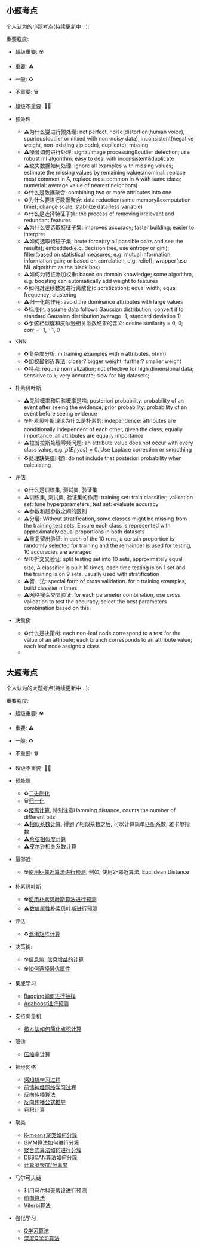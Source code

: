 ## 小题考点

个人认为的小题考点(持续更新中...):

重要程度: 

- 超级重要: ☢️
- 重要: ⚠️
- 一般: ♻️
- 不重要: 🗑️
- 超级不重要: 🏴‍☠️

- 预处理
    - ⚠️为什么要进行预处理: not perfect, noise(distortion(human voice), spurious(outlier or mixed with non-noisy data), inconsistent(negative weight, non-existing zip code), duplicate), missing
    - ⚠️噪音如何进行处理: signal/image processing&outlier detection; use robust ml algorithm; easy to deal with inconsistent&duplicate
    - ⚠️缺失数据如何处理: ignore all examples with missing values; estimate the missing values by remaining values(nominal: replace most common in A, replace most common in A with same class; numerial: average value of nearest neighbors)
	- ♻️什么是数据聚合: combining two or more attributes into one
    - ♻️为什么要进行数据聚合: data reduction(same memory&computation time); change scale; stabilize data(less variable)
	- ♻️什么是选择特征子集: the process of removing irrelevant and redundant features
	- ⚠️为什么要选取特征子集: improves accuracy; faster building; easier to interpret
    - ⚠️如何选取特征子集: brute force(try all possible pairs and see the results); embedded(e.g. decision tree, use entropy or gini); filter(based on statistical measures, e.g. mutual information, information gain; or based on correlation, e.g. relief); wrapper(use ML algorithm as the black box)
    - ⚠️如何为特征添加权重: based on domain knowledge; some algorithm, e.g. boosting can automatically add weight to features
    - ♻️如何对连续数据进行离散化(discretization): equal width; equal frequency; clustering
    - ⚠️归一化的作用: avoid the dominance attributes with large values
    - ♻️标准化: assume data follows Gaussian distribution, convert it to standard Gaussian distribution(average -1, standard deviation 1) 
	- ♻️余弦相似度和皮尔逊相关系数结果的含义: cosine similarity = 0, 0; corr = -1, +1, 0
- KNN
	- ♻️复杂度分析: m training examples with n attributes, o(mn)
	- ♻️加权最邻近算法: closer? bigger weight; further? smaller weight
	- ♻️特点: require normalization; not effective for high dimensional data; sensitive to k; very accurate; slow for big datasets; 
- 朴素贝叶斯
	- ⚠️先验概率和后验概率是啥: posteriori probability, probability of an event after seeing the evidence; prior probability: probability of an event before seeing evidence
	- ☢️朴素贝叶斯理论为什么是朴素的: independence: attributes are conditionally independent of each other, given the class; equally importance: all attributes are equally importance
	- ⚠️拉普拉斯处理零频问题: an attribute value does not occur with every class value, e.g. $p(E_1|yes)=0$. Use Laplace correction or smoothing
	- ♻️处理缺失值问题: do not include that posteriori probability when calculating
- 评估
	- ♻️什么是训练集, 测试集, 验证集
	- ⚠️训练集, 测试集, 验证集的作用: training set: train classifier; validation set: tune hyperparameters; test set: evaluate accuracy
	- ⚠️参数和超参数之间的区别
	- ⚠️分层: Without stratification, some classes might be missing from the training test sets. Ensure each class is represented with approximately equal proportions in both datasets
	- ⚠️重复留出验证:  in each of the 10 runs, a certain proportion is randomly selected for training and the remainder is used for testing, 10 accuracies are averaged
	- ☢️10折交叉验证: split testing set into 10 sets, approximately equal size, A classifier is built 10 times, each time testing is on 1 set and the training is on 9 sets. usually used with stratification
	- ⚠️留一法: special form of cross validation. for n training examples, build classiier n times
	- ⚠️网格搜索交叉验证: for each parameter combination, use cross validation to test the accuracy, select the best parameters combination based on this
- 决策树
    - ♻️什么是决策树: each non-leaf node correspond to a test for the value of an attribute; each branch corresponds to an attribute value; each leaf node assigns a class
    - 

## 大题考点

个人认为的大题考点(持续更新中...):

重要程度: 

- 超级重要: ☢️
- 重要: ⚠️
- 一般: ♻️
- 不重要: 🗑️
- 超级不重要: 🏴‍☠️

- 预处理
    - ♻️[二进制化](/algorithm/preprocessing/#bit-transform)
    - 🗑️[归一化](/algorithm/preprocessing/#normalization)
    - ♻️[距离计算](/algorithm/preprocessing/#euclidean-distance), 特别注意Hamming distance, counts the number of different bits
    - ⚠️[相似系数计算](/algorithm/preprocessing/#similarity-score), 得到了相似系数之后, 可以计算简单匹配系数, 雅卡尔指数
    - ⚠️[余弦相似度计算](/algorithm/preprocessing/#cosine-similarity)
    - ⚠️[皮尔逊相关系数计算](/algorithm/preprocessing/#pearson-correlation-coefficient)
- 最邻近
	- ☢️[使用k-邻近算法进行预测](/algorithm/knn/#knn), 例如, 使用2-邻近算法, Euclidean Distance
- 朴素贝叶斯
    - ☢️[使用朴素贝叶斯算法进行预测](/algorithm/naive-bayes/#nb-algorithm)
    - ⚠️[数值属性朴素贝叶斯进行预测](/algorithm/naive-bayes/#numeric-nb)
- 评估
    - ♻️[混淆矩阵计算](/algorithm/evaluation/#confusion-matrix)
- 决策树:
    - ☢️[信息熵, 信息增益的计算](/algorithm/decision-tree/#information-gain)
    - ☢️[如何选择最优属性](/algorithm/decision-tree/#how-to-choose-best-feature)
- 集成学习
    - [Bagging如何进行抽样](/algorithm/ensemble-learning/#bagging)
    - [Adaboost进行预测](/algorithm/ensemble-learning/#adaboost)
- 支持向量机
    - [核方法如何简化点积计算](/algorithm/svm/#kernel-trick)
- 降维
    - [压缩率计算](/algorithm/dimensional-reduction/#compression-rate)
- 神经网络
    - [感知机学习过程](/algorithm/neural-network/#learning-algorithm)
    - [前馈神经网络学习过程](/algorithm/neural-network/fnn/#training-procedure)
    - [反向传播算法](/algorithm/neural-network/fnn/#backpropagation-algorithm)
    - [反向传播公式推导](/algorithm/neural-network/backpropagation)
    - [卷积计算](/algorithm/neural-network/cnn/#convolutional-layer)
- 聚类
    - [K-means聚类如何分簇](/algorithm/clustering/#k-means)
    - [GMM算法如何进行分簇](/algorithm/clustering/#gmm)
    - [聚合式算法如何进行分簇](/algorithm/clustering/#agglomerative-algorithm)
    - [DBSCAN算法如何分簇](/algorithm/clustering/#dbscan)
    - [计算凝聚度/分离度](/algorithm/clustering/#conhesion-separration)
- 马尔可夫链
    - [利用马尔科夫假设进行预测](/algorithm/markov-chain/#markov-assumption)
    - [前向算法](/algorithm/markov-chain/#forward-algorithm)
    - [Viterbi算法](/algorithm/markov-chain/#viterbi)
- 强化学习
    - [Q学习算法](/algorithm/reinforcement-learning/#q-algo)
    - [深度Q学习算法](/algorithm/reinforcement-learning/#dql)

